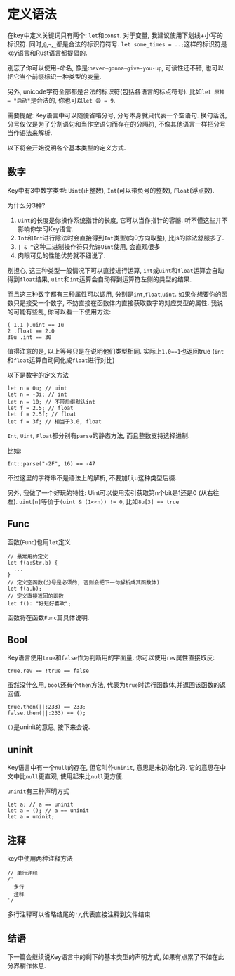 # 定义语法

在key中定义关键词只有两个: `let`和`const`. 对于变量, 我建议使用下划线+小写的标识符. 同时,`@`,`~`,`_`都是合法的标识符符号. `let some_times = ..;`这样的标识符是key语言和Rust语言都提倡的.

别忘了你可以使用`~`命名, 像是:`never~gonna~give~you-up`, 可读性还不错, 也可以把它当个前缀标识一种类型的变量. 

另外, unicode字符全部都是合法的标识符(包括各语言的标点符号). 比如`let 原神 = "启动"`是合法的, 你也可以`let 😩 = 9`. 

需要提醒: Key语言中可以随便省略分号, 分号本身就只代表一个空语句. 换句话说, 分号仅仅是为了分割语句和当作空语句而存在的分隔符, 不像其他语言一样把分号当作语法来解析. 

以下将会开始说明各个基本类型的定义方式. 

## 数字

Key中有3中数字类型: `Uint`(正整数), `Int`(可以带负号的整数), `Float`(浮点数). 

为什么分3种? 
1. `Uint`的长度是你操作系统指针的长度, 它可以当作指针的容器. 听不懂这些并不影响你学习Key语言.
2. `Int`和`Int`进行除法时会直接得到`Int`类型(向0方向取整), 比js的除法舒服多了.
3. `| & ^`这种二进制操作符只允许`Uint`使用, 会直观很多
4. 肉眼可见的性能优势就不细说了.

别担心, 这三种类型一般情况下可以直接进行运算, `int`或`uint`和`float`运算会自动得到`float`结果, `uint`和`int`运算会自动得到运算符左侧的类型的结果.

而且这三种数字都有三种属性可以调用, 分别是`int`,`float`,`uint`. 如果你想要你的函数只是接受一个数字, 不妨直接在函数体内直接获取数字的对应类型的属性. 我说的可能有些乱, 你可以看一下使用方法:

```ks
( 1.1 ).uint == 1u
2 .float == 2.0
30u .int == 30
```

值得注意的是, 以上等号只是在说明他们类型相同. 实际上`1.0==1`也返回true (`int`和`float`运算自动同化成`float`进行对比)

以下是数字的定义方法

```ks
let n = 0u; // uint
let n = -3i; // int
let n = 10; // 不带后缀默认int
let f = 2.5; // float
let f = 2.5f; // float
let f = 3f; // 相当于3.0, float
```

`Int`, `Uint`, `Float`都分别有`parse`的静态方法, 而且整数支持选择进制. 

比如:

```ks
Int::parse("-2F", 16) == -47
```

不过这里的字符串不是语法上的解析, 不要加f,i,u这种类型后缀.

另外, 我做了一个好玩的特性: Uint可以使用索引获取第n个bit是1还是0 (从右往左). `uint[n]`等价于`(uint & (1<<n)) != 0`, 比如`8u[3] == true`

## Func

函数(`Func`)也用`let`定义

```ks
// 最常用的定义
let f(a:Str,b) {
  ...
}
// 定义空函数(分号是必须的, 否则会把下一句解析成其函数体)
let f(a,b);
// 定义直接返回的函数
let f(): "好短好喜欢";
```

函数将在<jmp to="/guide/5.func.md">函数`Func`</jmp>篇具体说明. 

## Bool

Key语言使用`true`和`false`作为判断用的字面量. 你可以使用`rev`属性直接取反:

```ks
true.rev == !true == false
```

虽然没什么用, `bool`还有个`then`方法, 代表为`true`时运行函数体,并返回该函数的返回值. 

```ks
true.then(||:233) == 233;
false.then(||:233) == ();
```

`()`是uninit的意思, 接下来会说.

## uninit

Key语言中有一个`null`的存在, 但它叫作`uninit`, 意思是未初始化的. 它的意思在中文中比`null`更直观, 使用起来比`null`更方便.

`uninit`有三种声明方式

```ks
let a; // a == uninit
let a = (); // a == uninit
let a = uninit;
```

## 注释

key中使用两种注释方法

```ks
// 单行注释
/'
  多行
  注释
'/
```

多行注释可以省略结尾的`'/`,代表直接注释到文件结束

## 结语

下一篇会继续说Key语言中的剩下的基本类型的声明方式, 如果有点累了不如在此分界稍作休息.
